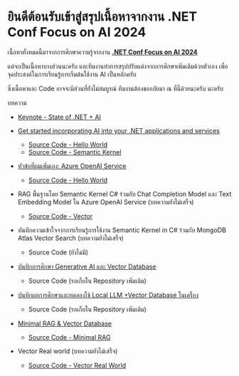 # ยินดีต้อนรับเข้าสู่สรุปเนื้อหาจากงาน .NET Conf Focus on AI 2024
เนื้อหาทั้งหมดนี้มาจากการศึกษาความรู้จากงาน [**.NET Conf Focus on AI 2024**](https://www.youtube.com/playlist?list=PLdo4fOcmZ0oX7Yg1cixIj6hXjz9C5MHJR) 

แต่จะเป็นเนื้อหาบางส่วนนะครับ และทีมงานทำการสรุปปรับแต่งจากการศึกษาเพิ่มเติมด้วยตัวเอง
เพื่อจุดประสงค์ในการเรียนรู้การเริ่มต้นใช้งาน AI เป็นหลักครับ 

ซึ่งเนื้อหาและ Code อาจจะมีส่วนที่ยังไม่สมบูรณ์ ทีมงานต้องขออภัยมา ณ ที่นี้ด้วยนะครับ นะครับ

บทความ
- [Keynote - State of .NET + AI](https://medium.com/t-t-software-solution/net-conf-2024-keynote-state-of-net-ai-6323a3d2d481)

- [Get started incorporating AI into your .NET applications and services](https://medium.com/t-t-software-solution/%E0%B8%AA%E0%B8%A3%E0%B8%B8%E0%B8%9B%E0%B9%80%E0%B8%99%E0%B8%B7%E0%B9%89%E0%B8%AD%E0%B8%AB%E0%B8%B2%E0%B8%88%E0%B8%B2%E0%B8%81%E0%B8%87%E0%B8%B2%E0%B8%99-net-e1621671bacb)
  - [Source Code - Hello World](./src/1.get.started.ai.dotnet/)
  - [Source Code - Semantic Kernel](./src/1.get.started.ai.dotnet.advance/)

- [หัวข้อที่ผมเพิ่มเอง: Azure OpenAI Service](https://medium.com/t-t-software-solution/%E0%B8%9A%E0%B8%B1%E0%B8%99%E0%B8%97%E0%B8%B6%E0%B8%81%E0%B8%81%E0%B8%B2%E0%B8%A3%E0%B8%97%E0%B8%94%E0%B8%A5%E0%B8%AD%E0%B8%87%E0%B9%83%E0%B8%8A%E0%B9%89-azure-openai-service-9ce61cf45289)
  - [Source Code - Hello World](./src/1.get.started.ai.dotnet/)

- RAG พื้นฐานโดย Semantic Kernel C# ร่วมกับ Chat Completion Model และ Text Embedding Model ใน Azure OpenAI Service (บทความยังไม่เสร็จ)
  - [Source Code - Vector](./src/2.vector/)

- บันทึกความเข้าใจจากการเรียนรู้การใช้งาน Semantic Kernel in C# ร่วมกับ MongoDB Atlas Vector Search (บทความยังไม่เสร็จ)
  - Source Code (ยังไม่มี)

- [บันทึกการศึกษา Generative AI และ Vector Database](https://medium.com/t-t-software-solution/%E0%B8%9A%E0%B8%B1%E0%B8%99%E0%B8%97%E0%B8%B6%E0%B8%81%E0%B8%81%E0%B8%B2%E0%B8%A3%E0%B8%A8%E0%B8%B6%E0%B8%81%E0%B8%A9%E0%B8%B2-generative-ai-%E0%B9%81%E0%B8%A5%E0%B8%B0-vector-database-6166f34f2dc4)
  - Source Code (รอเก็บใน Repository เพิ่มเติม)

- [บันทึกผลการศึกษาและทดลองใช้ Local LLM +Vector Database ในเครื่อง](https://medium.com/t-t-software-solution/%E0%B8%9A%E0%B8%B1%E0%B8%99%E0%B8%97%E0%B8%B6%E0%B8%81%E0%B8%9C%E0%B8%A5%E0%B8%81%E0%B8%B2%E0%B8%A3%E0%B8%A8%E0%B8%B6%E0%B8%81%E0%B8%A9%E0%B8%B2%E0%B9%81%E0%B8%A5%E0%B8%B0%E0%B8%97%E0%B8%94%E0%B8%A5%E0%B8%AD%E0%B8%87%E0%B9%83%E0%B8%8A%E0%B9%89-local-llm-vector-database-%E0%B9%83%E0%B8%99%E0%B9%80%E0%B8%84%E0%B8%A3%E0%B8%B7%E0%B9%88%E0%B8%AD%E0%B8%87-707cce329dae)
  - Source Code (รอเก็บใน Repository เพิ่มเติม)

- [Minimal RAG & Vector Database](https://medium.com/t-t-software-solution/minimal-rag-vector-database-a219db209852)
  - [Source Code - Minimal RAG](./src/3.rag.minimal/)

- Vector Real world (บทความยังไม่เสร็จ)
  - [Source Code - Vector Real World](./src/2.vector.realworld/)